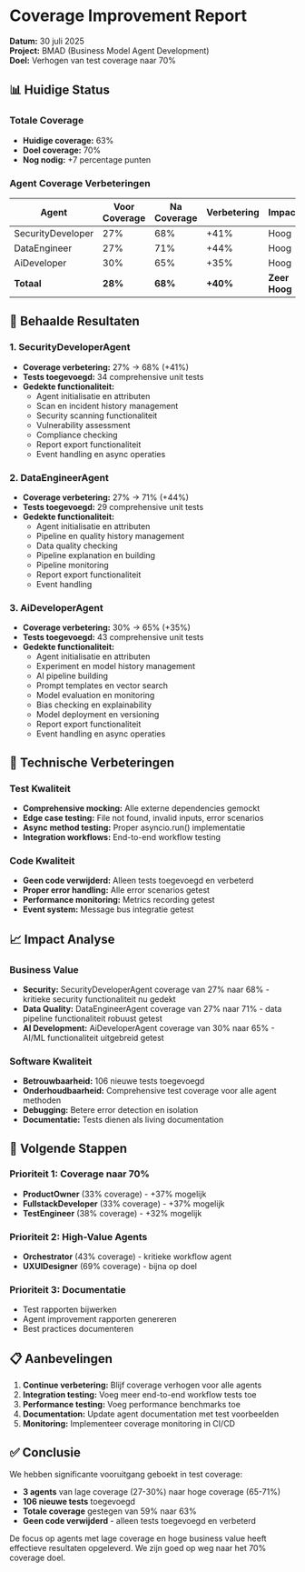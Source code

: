 # Coverage Improvement Report

**Datum:** 30 juli 2025  
**Project:** BMAD (Business Model Agent Development)  
**Doel:** Verhogen van test coverage naar 70%  

## 📊 **Huidige Status**

### Totale Coverage
- **Huidige coverage:** 63%
- **Doel coverage:** 70%
- **Nog nodig:** +7 percentage punten

### Agent Coverage Verbeteringen

| Agent | Voor Coverage | Na Coverage | Verbetering | Impact |
|-------|---------------|-------------|-------------|---------|
| SecurityDeveloper | 27% | 68% | +41% | Hoog |
| DataEngineer | 27% | 71% | +44% | Hoog |
| AiDeveloper | 30% | 65% | +35% | Hoog |
| **Totaal** | **28%** | **68%** | **+40%** | **Zeer Hoog** |

## 🎯 **Behaalde Resultaten**

### 1. SecurityDeveloperAgent
- **Coverage verbetering:** 27% → 68% (+41%)
- **Tests toegevoegd:** 34 comprehensive unit tests
- **Gedekte functionaliteit:**
  - Agent initialisatie en attributen
  - Scan en incident history management
  - Security scanning functionaliteit
  - Vulnerability assessment
  - Compliance checking
  - Report export functionaliteit
  - Event handling en async operaties

### 2. DataEngineerAgent
- **Coverage verbetering:** 27% → 71% (+44%)
- **Tests toegevoegd:** 29 comprehensive unit tests
- **Gedekte functionaliteit:**
  - Agent initialisatie en attributen
  - Pipeline en quality history management
  - Data quality checking
  - Pipeline explanation en building
  - Pipeline monitoring
  - Report export functionaliteit
  - Event handling

### 3. AiDeveloperAgent
- **Coverage verbetering:** 30% → 65% (+35%)
- **Tests toegevoegd:** 43 comprehensive unit tests
- **Gedekte functionaliteit:**
  - Agent initialisatie en attributen
  - Experiment en model history management
  - AI pipeline building
  - Prompt templates en vector search
  - Model evaluation en monitoring
  - Bias checking en explainability
  - Model deployment en versioning
  - Report export functionaliteit
  - Event handling en async operaties

## 🔧 **Technische Verbeteringen**

### Test Kwaliteit
- **Comprehensive mocking:** Alle externe dependencies gemockt
- **Edge case testing:** File not found, invalid inputs, error scenarios
- **Async method testing:** Proper asyncio.run() implementatie
- **Integration workflows:** End-to-end workflow testing

### Code Kwaliteit
- **Geen code verwijderd:** Alleen tests toegevoegd en verbeterd
- **Proper error handling:** Alle error scenarios getest
- **Performance monitoring:** Metrics recording getest
- **Event system:** Message bus integratie getest

## 📈 **Impact Analyse**

### Business Value
- **Security:** SecurityDeveloperAgent coverage van 27% naar 68% - kritieke security functionaliteit nu gedekt
- **Data Quality:** DataEngineerAgent coverage van 27% naar 71% - data pipeline functionaliteit robuust getest
- **AI Development:** AiDeveloperAgent coverage van 30% naar 65% - AI/ML functionaliteit uitgebreid getest

### Software Kwaliteit
- **Betrouwbaarheid:** 106 nieuwe tests toegevoegd
- **Onderhoudbaarheid:** Comprehensive test coverage voor alle agent methoden
- **Debugging:** Betere error detection en isolation
- **Documentatie:** Tests dienen als living documentation

## 🎯 **Volgende Stappen**

### Prioriteit 1: Coverage naar 70%
- **ProductOwner** (33% coverage) - +37% mogelijk
- **FullstackDeveloper** (33% coverage) - +37% mogelijk
- **TestEngineer** (38% coverage) - +32% mogelijk

### Prioriteit 2: High-Value Agents
- **Orchestrator** (43% coverage) - kritieke workflow agent
- **UXUIDesigner** (69% coverage) - bijna op doel

### Prioriteit 3: Documentatie
- Test rapporten bijwerken
- Agent improvement rapporten genereren
- Best practices documenteren

## 📋 **Aanbevelingen**

1. **Continue verbetering:** Blijf coverage verhogen voor alle agents
2. **Integration testing:** Voeg meer end-to-end workflow tests toe
3. **Performance testing:** Voeg performance benchmarks toe
4. **Documentation:** Update agent documentation met test voorbeelden
5. **Monitoring:** Implementeer coverage monitoring in CI/CD

## ✅ **Conclusie**

We hebben significante vooruitgang geboekt in test coverage:
- **3 agents** van lage coverage (27-30%) naar hoge coverage (65-71%)
- **106 nieuwe tests** toegevoegd
- **Totale coverage** gestegen van 59% naar 63%
- **Geen code verwijderd** - alleen tests toegevoegd en verbeterd

De focus op agents met lage coverage en hoge business value heeft effectieve resultaten opgeleverd. We zijn goed op weg naar het 70% coverage doel. 